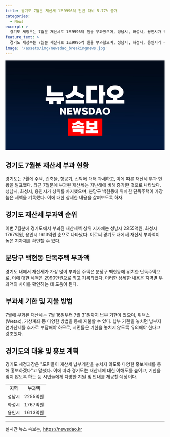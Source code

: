 ```yaml
---
title: 경기도 7월분 재산세 1조9996억 전년 대비 5.77% 증가
categories:
  - News
excerpt: >
  경기도 세정부는 7월분 재산세로 1조9996억 원을 부과했으며, 성남시, 화성시, 용인시가 각각 상위를 기록했다. 분당구 백현동의 단독주택이 2990만 원의 세금을 내며 최고 기록을 세웠다. 재산세는 7월과 9월에 부과되며, 납부 기한은 7월 16일부터 31일까지다. 납부하지 않을 시 가산세를 부담해야 하며, 경기도는 시민들에게 홍보를 통해 납부기간을 알리고 있다.
feature_text: >
  경기도 세정부는 7월분 재산세로 1조9996억 원을 부과했으며, 성남시, 화성시, 용인시가 각각 상위를 기록했다. 분당구 백현동의 단독주택이 2990만 원의 세금을 내며 최고 기록을 세웠다. 재산세는 7월과 9월에 부과되며, 납부 기한은 7월 16일부터 31일까지다. 납부하지 않을 시 가산세를 부담해야 하며, 경기도는 시민들에게 홍보를 통해 납부기간을 알리고 있다.
image: '/assets/img/newsdao_breakingnews.jpg'
---
```


<p><img src="/assets/img/newsdao_breakingnews.jpg" alt="ranknews 속보" /></p>

<h2 data-ke-size="size26">경기도 7월분 재산세 부과 현황</h2>

<p data-ke-size="size16">경기도는 7월에 주택, 건축물, 항공기, 선박에 대해 과세하고, 이에 따른 재산세 부과 현황을 발표했다. 최근 7월분에 부과된 재산세는 지난해에 비해 증가한 것으로 나타났다. 성남시, 화성시, 용인시가 상위를 차지했으며, 분당구 백현동에 위치한 단독주택이 가장 높은 세액을 기록했다. 이에 대한 상세한 내용을 살펴보도록 하자.</p>

<h2 data-ke-size="size24">경기도 재산세 부과액 순위</h2>

<p data-ke-size="size16">이번 7월분에 경기도에서 부과된 재산세액 상위 지자체는 성남시 2255억원, 화성시 1767억원, 용인시 1613억원 순으로 나타났다. 이로써 경기도 내에서 재산세 부과액이 높은 지자체를 확인할 수 있다.</p>

<h2 data-ke-size="size24">분당구 백현동 단독주택 부과액</h2>

<p data-ke-size="size16">경기도 내에서 재산세가 가장 많이 부과된 주택은 분당구 백현동에 위치한 단독주택으로, 이에 대한 세액은 2990만원으로 최고 기록되었다. 이러한 상세한 내용은 지역별 부과액의 차이를 확인하는 데 도움이 된다.</p>

<h2 data-ke-size="size24">부과세 기한 및 지불 방법</h2>

<p data-ke-size="size16">7월에 부과된 재산세는 7월 16일부터 7월 31일까지 납부 기한이 있으며, 위택스(Wetax), 가상계좌 등 다양한 방법을 통해 지불할 수 있다. 납부 기한을 놓치면 납부지연가산세를 추가로 부담해야 하므로, 시민들은 기한을 놓치지 않도록 유의해야 한다고 강조했다.</p>

<h2 data-ke-size="size24">경기도의 대응 및 홍보 계획</h2>

<p data-ke-size="size16">경기도 세정과장은 "도민들이 재산세 납부기한을 놓치지 않도록 다양한 홍보매체를 통해 홍보하겠다"고 말했다. 이에 따라 경기도는 재산세에 대한 이해도를 높이고, 기한을 잊지 않도록 하는 등 시민들에게 다양한 지원 및 안내를 제공할 예정이다.</p>

<table>
  <tr>
    <td style="text-align: center; height: 17px;"><b>지역</b></td>
    <td style="text-align: center; height: 17px;"><b>부과액</b></td>
  </tr>
  <tr>
    <td style="text-align: center; height: 17px;">성남시</td>
    <td style="text-align: center; height: 17px;">2255억원</td>
  </tr>
  <tr>
    <td style="text-align: center; height: 17px;">화성시</td>
    <td style="text-align: center; height: 17px;">1767억원</td>
  </tr>
  <tr>
    <td style="text-align: center; height: 17px;">용인시</td>
    <td style="text-align: center; height: 17px;">1613억원</td>
  </tr>
</table>

<hr>
실시간 뉴스 속보는, <a href="https://newsdao.kr" rel="dofollow">https://newsdao.kr</a>


